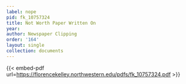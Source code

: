 ```yaml
---
label: nope
pid: fk_10757324
title: Not Worth Paper Written On
year:
author: Newspaper Clipping
order: '164'
layout: single
collection: documents
---
```



{{< embed-pdf url=https://florencekelley.northwestern.edu/pdfs/fk_10757324.pdf >}}